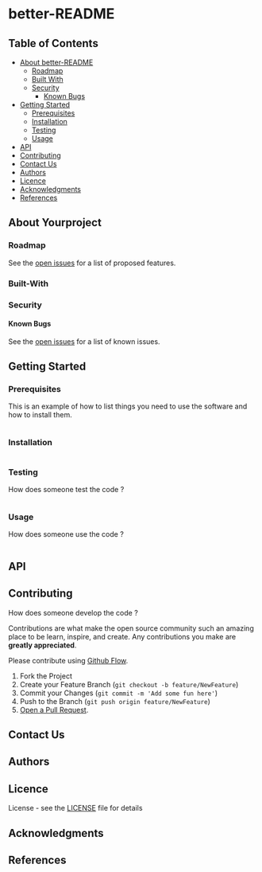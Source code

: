 # better-README

## Table of Contents

* [About better-README](#about-better-readme)
  * [Roadmap](#roadmap)
  * [Built With](#built-with)
  * [Security](#security)
    * [Known Bugs](#known-bugs)
* [Getting Started](#getting-started)
  * [Prerequisites](#prerequisites)
  * [Installation](#installation)
  * [Testing](#testing)
  * [Usage](#usage)
* [API](#api)
* [Contributing](#contributing)
* [Contact Us](#contact-us)
* [Authors](#authors)
* [Licence](#licence)
* [Acknowledgments](#acknowledgments)
* [References](#references)

## About Yourproject

### Roadmap

See the [open issues](https://github.com/thdelmas/better-readme/issues) for a list of proposed features.

### Built-With

### Security

#### Known Bugs

See the [open issues](https://github.com/thdelmas/better-readme/issues) for a list of known issues.

## Getting Started

### Prerequisites

This is an example of how to list things you need to use the software and how to install them.

```sh

```

### Installation

```sh

```

### Testing

How does someone test the code ?

```sh

```

### Usage

How does someone use the code ?

```sh

```

## API

## Contributing

How does someone develop the code ?

Contributions are what make the open source community such an amazing place to be learn, inspire, and create. Any contributions you make are **greatly appreciated**.

Please contribute using [Github Flow](https://guides.github.com/introduction/flow/).

1. Fork the Project
2. Create your Feature Branch (`git checkout -b feature/NewFeature`)
3. Commit your Changes (`git commit -m 'Add some fun here'`)
4. Push to the Branch (`git push origin feature/NewFeature`)
5. [Open a Pull Request](https://github.com/thdelmas/better-readme/compare/).

## Contact Us

## Authors

## Licence

License - see the [LICENSE](LICENSE) file for details

## Acknowledgments

## References
